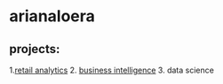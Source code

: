 # arianaloera
## projects:

1.[retail analytics](file:///home/chronos/u-11d8e75ed7f316cdb46664d99d2a08ad0433c539/MyFiles/Downloads/A.Loera%20-%20output.txt)
2. [business intelligence](https://github.com/A-Loera/arianaloera/blob/main/Ariana_Loera_Project_5_6%2C_warmup_3100_ulta_quartiles.ipynb)
3. data science
